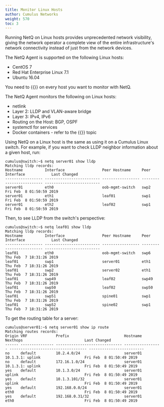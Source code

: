 ```yaml
---
title: Monitor Linux Hosts
author: Cumulus Networks
weight: 570
toc: 3
---
```

Running NetQ on Linux hosts provides unprecedented network visibility,
giving the network operator a complete view of the entire
infrastructure's network connectivity instead of just from the network
devices.

The NetQ Agent is supported on the following Linux hosts:

  - CentOS 7
  - Red Hat Enterprise Linux 7.1
  - Ubuntu 16.04

You need to {{<link url="Install-NetQ" text="install the OS-specific NetQ metapack">}} on every host you want to monitor with NetQ.

The NetQ Agent monitors the following on Linux hosts:

  - netlink
  - Layer 2: LLDP and VLAN-aware bridge
  - Layer 3: IPv4, IPv6
  - Routing on the Host: BGP, OSPF
  - systemctl for services
  - Docker containers - refer to the {{<link title="Monitor Container Environments Using Kubernetes API Server" >}} topic

Using NetQ on a Linux host is the same as using it on a Cumulus Linux
switch. For example, if you want to check LLDP neighbor information
about a given host, run:

    cumulus@switch:~$ netq server01 show lldp
    Matching lldp records:
    Hostname          Interface                 Peer Hostname     Peer Interface            Last Changed
    ----------------- ------------------------- ----------------- ------------------------- -------------------------
    server01          eth0                      oob-mgmt-switch   swp2                      Fri Feb  8 01:50:59 2019
    server01          eth1                      leaf01            swp1                      Fri Feb  8 01:50:59 2019
    server01          eth2                      leaf02            swp1                      Fri Feb  8 01:50:59 2019

Then, to see LLDP from the switch's perspective:

    cumulus@switch:~$ netq leaf01 show lldp
    Matching lldp records:
    Hostname          Interface                 Peer Hostname     Peer Interface            Last Changed
    ----------------- ------------------------- ----------------- ------------------------- -------------------------
    leaf01            eth0                      oob-mgmt-switch   swp6                      Thu Feb  7 18:31:26 2019
    leaf01            swp1                      server01          eth1                      Thu Feb  7 18:31:26 2019
    leaf01            swp2                      server02          eth1                      Thu Feb  7 18:31:26 2019
    leaf01            swp49                     leaf02            swp49                     Thu Feb  7 18:31:26 2019
    leaf01            swp50                     leaf02            swp50                     Thu Feb  7 18:31:26 2019
    leaf01            swp51                     spine01           swp1                      Thu Feb  7 18:31:26 2019
    leaf01            swp52                     spine02           swp1                      Thu Feb  7 18:31:26 2019

To get the routing table for a server:

    cumulus@server01:~$ netq server01 show ip route
    Matching routes records:
    Origin VRF             Prefix                         Hostname          Nexthops                            Last Changed
    ------ --------------- ------------------------------ ----------------- ----------------------------------- -------------------------
    no     default         10.2.4.0/24                    server01          10.1.3.1: uplink                    Fri Feb  8 01:50:49 2019
    no     default         172.16.1.0/24                  server01          10.1.3.1: uplink                    Fri Feb  8 01:50:49 2019
    yes    default         10.1.3.0/24                    server01          uplink                              Fri Feb  8 01:50:49 2019
    yes    default         10.1.3.101/32                  server01          uplink                              Fri Feb  8 01:50:49 2019
    yes    default         192.168.0.0/24                 server01          eth0                                Fri Feb  8 01:50:49 2019
    yes    default         192.168.0.31/32                server01          eth0                                Fri Feb  8 01:50:49 2019

